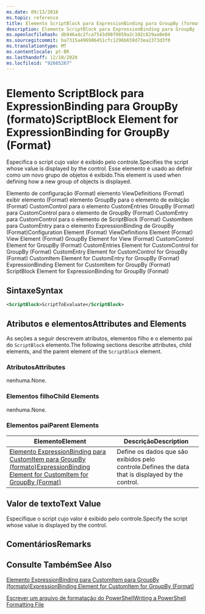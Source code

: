 ```yaml
---
ms.date: 09/13/2016
ms.topic: reference
title: Elemento ScriptBlock para ExpressionBinding para GroupBy (formato)
description: Elemento ScriptBlock para ExpressionBinding para GroupBy (formato)
ms.openlocfilehash: db946a4c2fca7543d98f0859a2c102c829aa0e04
ms.sourcegitcommit: ba7315a496986451cfc1296b659d73ea2373d3f0
ms.translationtype: MT
ms.contentlocale: pt-BR
ms.lasthandoff: 12/10/2020
ms.locfileid: "92665267"
---
```

# <a name="scriptblock-element-for-expressionbinding-for-groupby-format"></a><span data-ttu-id="37bb8-103">Elemento ScriptBlock para ExpressionBinding para GroupBy (formato)</span><span class="sxs-lookup"><span data-stu-id="37bb8-103">ScriptBlock Element for ExpressionBinding for GroupBy (Format)</span></span>

<span data-ttu-id="37bb8-104">Especifica o script cujo valor é exibido pelo controle.</span><span class="sxs-lookup"><span data-stu-id="37bb8-104">Specifies the script whose value is displayed by the control.</span></span> <span data-ttu-id="37bb8-105">Esse elemento é usado ao definir como um novo grupo de objetos é exibido.</span><span class="sxs-lookup"><span data-stu-id="37bb8-105">This element is used when defining how a new group of objects is displayed.</span></span>

<span data-ttu-id="37bb8-106">Elemento de configuração (Format) elemento ViewDefinitions (Format) exibir elemento (Format) elemento GroupBy para o elemento de exibição (Format) CustomControl para o elemento CustomEntries GroupBy (Format) para CustomControl para o elemento de GroupBy (Format) CustomEntry para CustomControl para o elemento de ScriptBlock (Format) CustomItem para CustomEntry para o elemento ExpressionBinding de GroupBy (Format)</span><span class="sxs-lookup"><span data-stu-id="37bb8-106">Configuration Element (Format) ViewDefinitions Element (Format) View Element (Format) GroupBy Element for View (Format) CustomControl Element for GroupBy (Format) CustomEntries Element for CustomControl for GroupBy (Format) CustomEntry Element for CustomControl for GroupBy (Format) CustomItem Element for CustomEntry for GroupBy (Format) ExpressionBinding Element for CustomItem for GroupBy (Format) ScriptBlock Element for ExpressionBinding for GroupBy (Format)</span></span>

## <a name="syntax"></a><span data-ttu-id="37bb8-107">Sintaxe</span><span class="sxs-lookup"><span data-stu-id="37bb8-107">Syntax</span></span>

```xml
<ScriptBlock>ScriptToEvaluate</ScriptBlock>
```

## <a name="attributes-and-elements"></a><span data-ttu-id="37bb8-108">Atributos e elementos</span><span class="sxs-lookup"><span data-stu-id="37bb8-108">Attributes and Elements</span></span>

<span data-ttu-id="37bb8-109">As seções a seguir descrevem atributos, elementos filho e o elemento pai do `ScriptBlock` elemento.</span><span class="sxs-lookup"><span data-stu-id="37bb8-109">The following sections describe attributes, child elements, and the parent element of the `ScriptBlock` element.</span></span>

### <a name="attributes"></a><span data-ttu-id="37bb8-110">Atributos</span><span class="sxs-lookup"><span data-stu-id="37bb8-110">Attributes</span></span>

<span data-ttu-id="37bb8-111">nenhuma.</span><span class="sxs-lookup"><span data-stu-id="37bb8-111">None.</span></span>

### <a name="child-elements"></a><span data-ttu-id="37bb8-112">Elementos filho</span><span class="sxs-lookup"><span data-stu-id="37bb8-112">Child Elements</span></span>

<span data-ttu-id="37bb8-113">nenhuma.</span><span class="sxs-lookup"><span data-stu-id="37bb8-113">None.</span></span>

### <a name="parent-elements"></a><span data-ttu-id="37bb8-114">Elementos pai</span><span class="sxs-lookup"><span data-stu-id="37bb8-114">Parent Elements</span></span>

|<span data-ttu-id="37bb8-115">Elemento</span><span class="sxs-lookup"><span data-stu-id="37bb8-115">Element</span></span>|<span data-ttu-id="37bb8-116">Descrição</span><span class="sxs-lookup"><span data-stu-id="37bb8-116">Description</span></span>|
|-------------|-----------------|
|[<span data-ttu-id="37bb8-117">Elemento ExpressionBinding para CustomItem para GroupBy (formato)</span><span class="sxs-lookup"><span data-stu-id="37bb8-117">ExpressionBinding Element for CustomItem for GroupBy (Format)</span></span>](./expressionbinding-element-for-customitem-for-groupby-format.md)|<span data-ttu-id="37bb8-118">Define os dados que são exibidos pelo controle.</span><span class="sxs-lookup"><span data-stu-id="37bb8-118">Defines the data that is displayed by the control.</span></span>|

## <a name="text-value"></a><span data-ttu-id="37bb8-119">Valor de texto</span><span class="sxs-lookup"><span data-stu-id="37bb8-119">Text Value</span></span>

<span data-ttu-id="37bb8-120">Especifique o script cujo valor é exibido pelo controle.</span><span class="sxs-lookup"><span data-stu-id="37bb8-120">Specify the script whose value is displayed by the control.</span></span>

## <a name="remarks"></a><span data-ttu-id="37bb8-121">Comentários</span><span class="sxs-lookup"><span data-stu-id="37bb8-121">Remarks</span></span>

## <a name="see-also"></a><span data-ttu-id="37bb8-122">Consulte Também</span><span class="sxs-lookup"><span data-stu-id="37bb8-122">See Also</span></span>

[<span data-ttu-id="37bb8-123">Elemento ExpressionBinding para CustomItem para GroupBy (formato)</span><span class="sxs-lookup"><span data-stu-id="37bb8-123">ExpressionBinding Element for CustomItem for GroupBy (Format)</span></span>](./expressionbinding-element-for-customitem-for-groupby-format.md)

[<span data-ttu-id="37bb8-124">Escrever um arquivo de formatação do PowerShell</span><span class="sxs-lookup"><span data-stu-id="37bb8-124">Writing a PowerShell Formatting File</span></span>](./writing-a-powershell-formatting-file.md)
